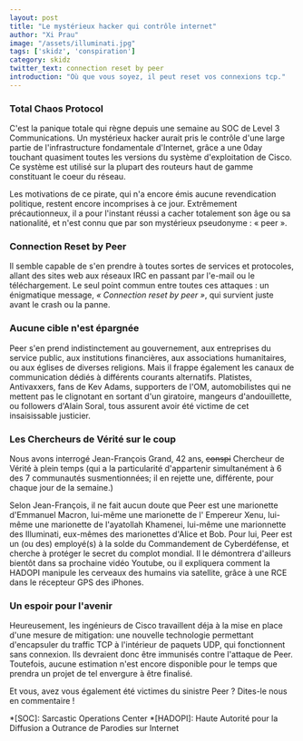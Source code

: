 ```yaml
---
layout: post
title: "Le mystérieux hacker qui contrôle internet"
author: "Xi Prau"
image: "/assets/illuminati.jpg"
tags: ['skidz', 'conspiration']
category: skidz
twitter_text: connection reset by peer
introduction: "Où que vous soyez, il peut reset vos connexions tcp."
---
```


### Total Chaos Protocol

C'est la panique totale qui règne depuis une semaine au SOC de
Level 3 Communications. Un mystérieux hacker aurait pris le
contrôle d'une large partie de l'infrastructure fondamentale
d'Internet, grâce a une 0day touchant quasiment toutes les versions
du système d'exploitation de Cisco. Ce système est utilisé
sur la plupart des routeurs haut de gamme constituant le coeur
du réseau.

Les motivations de ce pirate, qui n'a encore émis aucune revendication
politique, restent encore incomprises à ce jour. Extrêmement
précautionneux, il a pour l'instant réussi a cacher totalement
son âge ou sa nationalité, et n'est connu que par son mystérieux
pseudonyme : « peer ».

### Connection Reset by Peer

Il semble capable de s'en prendre à toutes sortes de services
et protocoles, allant des sites web aux réseaux IRC en passant
par l'e-mail ou le téléchargement. Le seul point commun entre
toutes ces attaques : un énigmatique message, *« Connection reset
by peer »*, qui survient juste avant le crash ou la panne.

### Aucune cible n'est épargnée

Peer s'en prend indistinctement au gouvernement, aux 
entreprises du service public, aux institutions financières,
aux associations humanitaires, ou aux églises de diverses religions.
Mais il frappe également les canaux de communication dédiés à différents
courants alternatifs. Platistes, Antivaxxers, fans de Kev Adams,
supporters de l'OM, automobilistes qui ne mettent pas le clignotant
en sortant d'un giratoire, mangeurs d'andouillette, ou followers
d'Alain Soral, tous assurent avoir été victime de cet insaisissable
justicier.

### Les Chercheurs de Vérité sur le coup

Nous avons interrogé Jean-François Grand, 42 ans, ~~conspi~~
Chercheur de Vérité à plein temps (qui a la particularité d'appartenir
simultanément à 6 des 7 communautés susmentionnées; il en
rejette une, différente, pour chaque jour de la semaine.)

Selon Jean-François, il ne fait aucun doute que Peer est une
marionette d'Emmanuel Macron, lui-même une marionette de l'
Empereur Xenu, lui-même une marionette de l'ayatollah Khamenei,
lui-même une marionnette des Illuminati, eux-mêmes des
marionettes d'Alice et Bob.
Pour lui, Peer est un (ou des) employé(s) à la solde du
Commandement de Cyberdéfense, et cherche à protéger le
secret du complot mondial. Il le démontrera d'ailleurs bientôt
dans sa prochaine vidéo Youtube, ou il expliquera comment
la HADOPI manipule les cerveaux des humains via satellite,
grâce à une RCE dans le récepteur GPS des iPhones.

### Un espoir pour l'avenir

Heureusement, les ingénieurs de Cisco travaillent déja à
la mise en place d'une mesure de mitigation: une nouvelle
technologie permettant d'encapsuler du traffic TCP à
l'intérieur de paquets UDP, qui fonctionnent sans connexion.
Ils devraient donc être immunisés contre l'attaque de Peer.
Toutefois, aucune estimation n'est encore disponible pour
le temps que prendra un projet de tel envergure à être finalisé.

Et vous, avez vous également été victimes du sinistre Peer ?
Dites-le nous en commentaire !


*[SOC]: Sarcastic Operations Center
*[HADOPI]: Haute Autorité pour la Diffusion a Outrance de Parodies sur Internet

